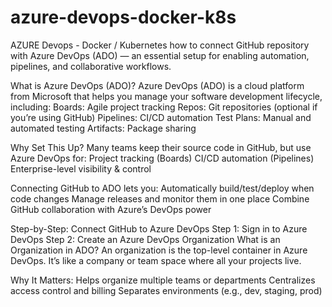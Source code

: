 # azure-devops-docker-k8s
AZURE Devops - Docker / Kubernetes
how to connect GitHub repository with Azure DevOps (ADO) — an essential setup for enabling automation, pipelines, and collaborative workflows.

What is Azure DevOps (ADO)?
Azure DevOps (ADO) is a cloud platform from Microsoft that helps you manage your software development lifecycle, including:
Boards: Agile project tracking
Repos: Git repositories (optional if you’re using GitHub)
Pipelines: CI/CD automation
Test Plans: Manual and automated testing
Artifacts: Package sharing

Why Set This Up?
Many teams keep their source code in GitHub, but use Azure DevOps for:
Project tracking (Boards)
CI/CD automation (Pipelines)
Enterprise-level visibility & control

Connecting GitHub to ADO lets you:
Automatically build/test/deploy when code changes
Manage releases and monitor them in one place
Combine GitHub collaboration with Azure’s DevOps power

Step-by-Step: Connect GitHub to Azure DevOps
Step 1: Sign in to Azure DevOps
 Step 2: Create an Azure DevOps Organization
 What is an Organization in ADO?
An organization is the top-level container in Azure DevOps. It’s like a company or team space where all your projects live.

Why It Matters:
Helps organize multiple teams or departments
Centralizes access control and billing
Separates environments (e.g., dev, staging, prod)

